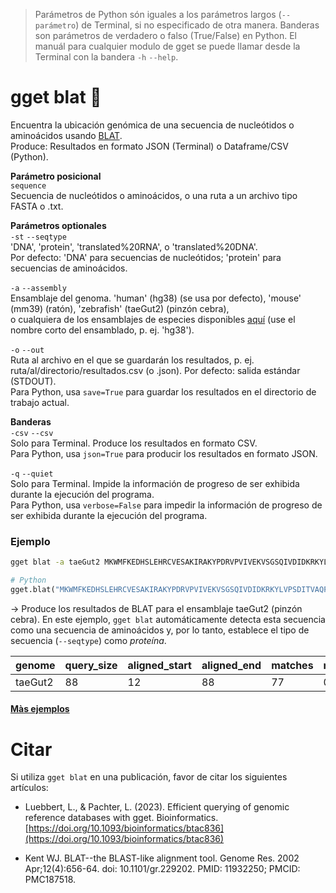 > Parámetros de Python són iguales a los parámetros largos (`--parámetro`) de Terminal, si no especificado de otra manera. Banderas son parámetros de verdadero o falso (True/False) en Python. El manuál para cualquier modulo de gget se puede llamar desde la Terminal con la bandera `-h` `--help`.  
# gget blat 🎯
Encuentra la ubicación genómica de una secuencia de nucleótidos o aminoácidos usando [BLAT](https://genome.ucsc.edu/cgi-bin/hgBlat).   
Produce: Resultados en formato JSON (Terminal) o Dataframe/CSV (Python).  

**Parámetro posicional**  
`sequence`   
Secuencia de nucleótidos o aminoácidos, o una ruta a un archivo tipo FASTA o .txt.  

**Parámetros optionales**  
`-st` `--seqtype`    
'DNA', 'protein', 'translated%20RNA', o 'translated%20DNA'.   
Por defecto: 'DNA' para secuencias de nucleótidos; 'protein' para secuencias de aminoácidos.  

`-a` `--assembly`    
Ensamblaje del genoma. 'human' (hg38) (se usa por defecto), 'mouse' (mm39) (ratón), 'zebrafish' (taeGut2) (pinzón cebra),   
o cualquiera de los ensamblajes de especies disponibles [aquí](https://genome.ucsc.edu/cgi-bin/hgBlat) (use el nombre corto del ensamblado, p. ej. 'hg38').  

`-o` `--out`   
Ruta al archivo en el que se guardarán los resultados, p. ej. ruta/al/directorio/resultados.csv (o .json). Por defecto: salida estándar (STDOUT).  
Para Python, usa `save=True` para guardar los resultados en el directorio de trabajo actual.  
  
**Banderas**  
`-csv` `--csv`  
Solo para Terminal. Produce los resultados en formato CSV.    
Para Python, usa `json=True` para producir los resultados en formato JSON.  

`-q` `--quiet`   
Solo para Terminal. Impide la información de progreso de ser exhibida durante la ejecución del programa.  
Para Python, usa `verbose=False` para impedir la información de progreso de ser exhibida durante la ejecución del programa.  


### Ejemplo
```bash
gget blat -a taeGut2 MKWMFKEDHSLEHRCVESAKIRAKYPDRVPVIVEKVSGSQIVDIDKRKYLVPSDITVAQFMWIIRKRIQLPSEKAIFLFVDKTVPQSR
```
```python
# Python
gget.blat("MKWMFKEDHSLEHRCVESAKIRAKYPDRVPVIVEKVSGSQIVDIDKRKYLVPSDITVAQFMWIIRKRIQLPSEKAIFLFVDKTVPQSR", assembly="taeGut2")
```
&rarr; Produce los resultados de BLAT para el ensamblaje taeGut2 (pinzón cebra). En este ejemplo, `gget blat` automáticamente detecta esta secuencia como una secuencia de aminoácidos y, por lo tanto, establece el tipo de secuencia (`--seqtype`) como *proteína*. 

| genome     | query_size     | aligned_start     | aligned_end        | matches | mismatches | %_aligned | ... |
| -------------- |-------------------------| ------------------------| -------------- | ----------|-----|---|---|
| taeGut2| 88 | 	12 | 88 | 77 | 0 | 87.5 | ... |

#### [Màs ejemplos](https://github.com/pachterlab/gget_examples)

# Citar    
Si utiliza `gget blat` en una publicación, favor de citar los siguientes artículos:

- Luebbert, L., & Pachter, L. (2023). Efficient querying of genomic reference databases with gget. Bioinformatics. [https://doi.org/10.1093/bioinformatics/btac836](https://doi.org/10.1093/bioinformatics/btac836)

- Kent WJ. BLAT--the BLAST-like alignment tool. Genome Res. 2002 Apr;12(4):656-64. doi: 10.1101/gr.229202. PMID: 11932250; PMCID: PMC187518.
